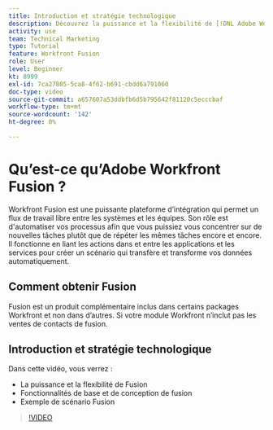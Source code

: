 ```yaml
---
title: Introduction et stratégie technologique
description: Découvrez la puissance et la flexibilité de [!DNL Adobe Workfront Fusion], les fonctionnalités de base et de conception de Fusion, et un exemple de scénario Fusion.
activity: use
team: Technical Marketing
type: Tutorial
feature: Workfront Fusion
role: User
level: Beginner
kt: 8999
exl-id: 7ca27805-5ca8-4f62-b691-cbdd6a791060
doc-type: video
source-git-commit: a657607a53ddbfb6d5b795642f81120c5ecccbaf
workflow-type: tm+mt
source-wordcount: '142'
ht-degree: 0%

---
```


# Qu’est-ce qu’Adobe Workfront Fusion ?

Workfront Fusion est une puissante plateforme d’intégration qui permet un flux de travail libre entre les systèmes et les équipes. Son rôle est d&#39;automatiser vos processus afin que vous puissiez vous concentrer sur de nouvelles tâches plutôt que de répéter les mêmes tâches encore et encore. Il fonctionne en liant les actions dans et entre les applications et les services pour créer un scénario qui transfère et transforme vos données automatiquement.

## Comment obtenir Fusion

Fusion est un produit complémentaire inclus dans certains packages Workfront et non dans d’autres. Si votre module Workfront n’inclut pas les ventes de contacts de fusion.

## Introduction et stratégie technologique

Dans cette vidéo, vous verrez :

* La puissance et la flexibilité de Fusion
* Fonctionnalités de base et de conception de fusion
* Exemple de scénario Fusion

>[!VIDEO](https://video.tv.adobe.com/v/335259/?quality=12&learn=on)
